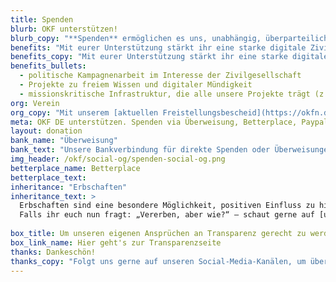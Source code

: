 ```yaml
---
title: Spenden
blurb: OKF unterstützen!
blurb_copy: "**Spenden** ermöglichen es uns, unabhängig, überparteilich, interdisziplinär und nichtkommerziell zu arbeiten. Wenn euch unsere Mission am Herzen liegt, und es eure finanzielle Situation erlaubt, könnt ihr unsere Arbeit nachhaltig sichern."
benefits: "Mit eurer Unterstützung stärkt ihr eine starke digitale Zivilgesellschaft und ermöglicht uns:"
benefits_copy: "Mit eurer Unterstützung stärkt ihr eine starke digitale Zivilgesellschaft und ermöglicht uns:"
benefits_bullets:
  - politische Kampagnenarbeit im Interesse der Zivilgesellschaft
  - Projekte zu freiem Wissen und digitaler Mündigkeit
  - missionskritische Infrastruktur, die alle unsere Projekte trägt (z. B. Server, Verwaltung und laufende Mietkosten)"
org: Verein
org_copy: "Mit unserem [aktuellen Freistellungsbescheid](https://okfn.de/files/documents/2023_Freistellungsbescheid_fuer2022.pdf) sind wir als gemeinnütziger Verein zur Förderung der Wissenschaft und Forschung, der Volks- und Berufsbildung, des demokratischen Staatswesens im Geltungsbereich der Abgabenordnung sowie des bürgerschaftlichen Engagements zugunsten gemeinnütziger Zwecke anerkannt. Für Spenden bis zu 300 Euro jährlich genügt als Spendennachweis dein Zahlungsnachweis (z. B. Kontoauszug) zusammen mit unserem Vereinfachten Zuwendungsnachweis."
meta: OKF DE unterstützen. Spenden via Überweisung, Betterplace, Paypal
layout: donation
bank_name: "Überweisung"
bank_text: "Unsere Bankverbindung für direkte Spenden oder Überweisungen und Daueraufträge ist:"
img_header: /okf/social-og/spenden-social-og.png
betterplace_name: Betterplace
betterplace_text:
inheritance: "Erbschaften"
inheritance_text: >
  Erbschaften sind eine besondere Möglichkeit, positiven Einfluss zu hinterlassen. 
  Falls ihr euch nun fragt: „Vererben, aber wie?“ – schaut gerne auf [unserem Blogbeitrag](https://okfn.de/blog/2024/09/spenden-und-erbschaften-f%C3%BCr-die-okf/) vorbei.
    
box_title: Um unseren eigenen Ansprüchen an Transparenz gerecht zu werden, haben wir die wichtigsten Transparenzinfos zusammengetragen
box_link_name: Hier geht's zur Transparenzseite
thanks: Dankeschön!
thanks_copy: "Folgt uns gerne auf unseren Social-Media-Kanälen, um über unsere Arbeit auf dem Laufenden zu sein. Und abonniert gerne unseren Newsletter!"
---
```

